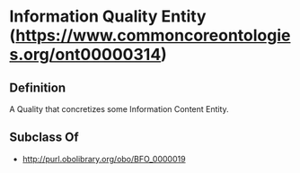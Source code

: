 # Information Quality Entity (https://www.commoncoreontologies.org/ont00000314)

## Definition
A Quality that concretizes some Information Content Entity.

## Subclass Of
- http://purl.obolibrary.org/obo/BFO_0000019

